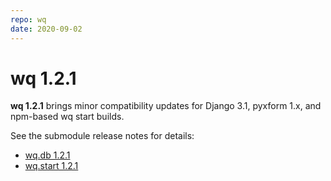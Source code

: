 ```yaml
---
repo: wq
date: 2020-09-02
---
```


# wq 1.2.1

**wq 1.2.1** brings minor compatibility updates for Django 3.1, pyxform 1.x, and npm-based wq start builds.

See the submodule release notes for details:
- [wq.db 1.2.1](./wq.db-1.2.1.md)
- [wq.start 1.2.1](./wq.create-1.2.1.md)

